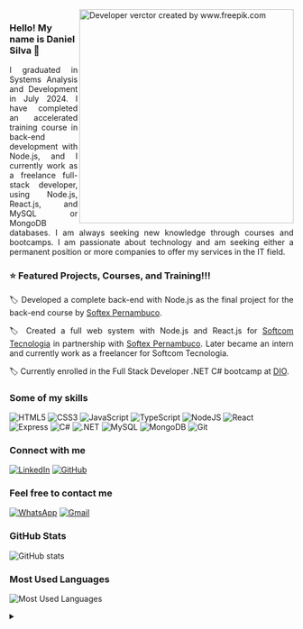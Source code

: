 <img align="right" alt="Developer verctor created by www.freepik.com" height="380" width="380" src="https://img.freepik.com/free-photo/person-playing-3d-video-games-device_23-2151005751.jpg">

### Hello! My name is Daniel Silva 👋

<p align="justify">I graduated in Systems Analysis and Development in July 2024. I have completed an accelerated training course in back-end development with Node.js, and I currently work as a freelance full-stack developer, using Node.js, React.js, and MySQL or MongoDB databases. I am always seeking new knowledge through courses and bootcamps. I am passionate about technology and am seeking either a permanent position or more companies to offer my services in the IT field.
  
### ⭐ Featured Projects, Courses, and Training!!! 

<p align="justify">🏷️ Developed a complete back-end with Node.js as the final project for the back-end course by <a href="https://softexpe.org.br" target="_blank">Softex Pernambuco</a>.</p>

<p align="justify">🏷️ Created a full web system with Node.js and React.js for <a href="https://softcom.inf.br" target="_blank">Softcom Tecnologia</a> in partnership with <a href="https://softexpe.org.br" target="_blank">Softex Pernambuco</a>. Later became an intern and currently work as a freelancer for Softcom Tecnologia.</p>

<p align="justify">🏷️ Currently enrolled in the Full Stack Developer .NET C# bootcamp at <a href="https://www.dio.me/" target="_blank">DIO</a>.</p>

### Some of my skills

![HTML5](https://img.shields.io/badge/HTML5-E34F26?style=for-the-badge&logo=html5&logoColor=white)
![CSS3](https://img.shields.io/badge/CSS3-1572B6?style=for-the-badge&logo=css3&logoColor=white)
![JavaScript](https://img.shields.io/badge/JavaScript-F7DF1E?style=for-the-badge&logo=javascript&logoColor=black)
![TypeScript](https://img.shields.io/badge/TypeScript-007ACC?style=for-the-badge&logo=typescript&logoColor=white)
![NodeJS](https://img.shields.io/badge/node.js-6DA55F?style=for-the-badge&logo=node.js&logoColor=white)
![React](https://img.shields.io/badge/React-20232A?style=for-the-badge&logo=react&logoColor=61DAFB)
![Express](https://img.shields.io/badge/express.js-%23404d59.svg?style=for-the-badge&logo=express&logoColor=%2361DAFB)
![C#](https://img.shields.io/badge/C%23-239120?style=for-the-badge&logo=csharp&logoColor=white)
![.NET](https://img.shields.io/badge/.NET-5C2D91?style=for-the-badge&logo=.net&logoColor=white)
![MySQL](https://img.shields.io/badge/MySQL-00758F?style=for-the-badge&logo=mysql&logoColor=white)
![MongoDB](https://img.shields.io/badge/MongoDB-%234ea94b.svg?style=for-the-badge&logo=mongodb&logoColor=white)
![Git](https://img.shields.io/badge/GIT-E44C30?style=for-the-badge&logo=git&logoColor=white)


### Connect with me

[![LinkedIn](https://img.shields.io/badge/-LinkedIn-0077B5?style=for-the-badge&logo=linkedin&logoColor=white)](https://www.linkedin.com/in/dvns)
[![GitHub](https://img.shields.io/badge/GitHub-100000?style=for-the-badge&logo=github&logoColor=white)](https://github.com/daniel-vns)

### Feel free to contact me

[![WhatsApp](https://img.shields.io/badge/-WhatsApp-25D366?style=for-the-badge&logo=whatsapp&logoColor=white)](https://wa.me/5581998242350)
[![Gmail](https://img.shields.io/badge/-Gmail-D14836?style=for-the-badge&logo=gmail&logoColor=white)](mailto:daniel.vns@live.com)

### GitHub Stats

![GitHub stats](https://github-readme-stats.vercel.app/api?username=daniel-vns&hide_title=true&show_icons=true&include_all_commits=false&count_private=true&line_height=25&hide=issues&bg_color=000&title_color=00A6FB&text_color=FFF&border_radius=3&border_color=36123c&icon_color=00A6FB&theme=jolly)

### Most Used Languages

![Most Used Languages](https://github-readme-stats-git-masterrstaa-rickstaa.vercel.app/api/top-langs/?username=daniel-vns&line_height=10&card_width=290&layout=compact&hide_title=true&count_private=true&langs_count=5&show_icons=true&title_color=00A6FB&hide=html,css,scss&bg_color=000&text_color=8B8B8B&border_radius=3&border_color=36123c&count_private=true)

<details align="left">
  <summary></summary> 
 
  - Badges by <a href="https://shields.io/">shields.io</a><br>
  - GitHub Stats and Most Used Language by <a href="https://github.com/anuraghazra/github-readme-stats">anuraghazra</a>
  - Developer vector created by <a href="https://www.freepik.com/vectors/developer">www.freepik.com</a>
 
  <div align="right">Made with 💜 by <a href="https://github.com/daniel-vns">DS</a>.</div>

</details>
